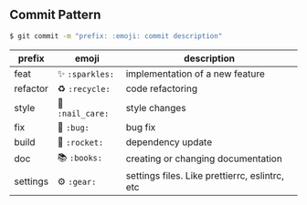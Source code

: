 ## Commit Pattern

```bash
$ git commit -m "prefix: :emoji: commit description"
```

| prefix   | emoji                     | description                                    |
|----------|---------------------------|------------------------------------------------|
| feat     | :sparkles: `:sparkles:`   | implementation of a new feature                |
| refactor | :recycle: `:recycle:`     | code refactoring                               |
| style    | :nail_care: `:nail_care:` | style changes                                  |
| fix      | :bug: `:bug:`             | bug fix                                        |
| build    | :rocket: `:rocket:`       | dependency update                              |
| doc      | :books: `:books:`         | creating or changing documentation             |
| settings | :gear: `:gear:`           | settings files. Like prettierrc, eslintrc, etc |

